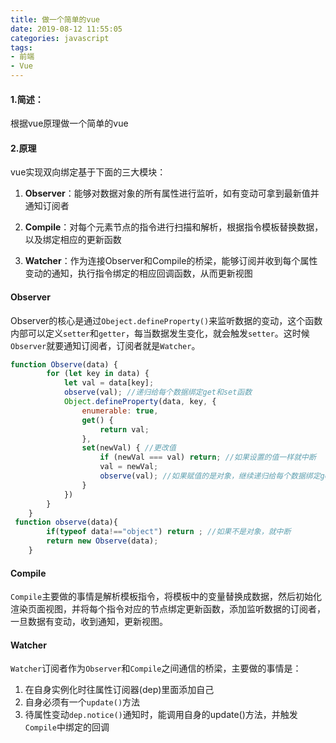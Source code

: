 ```yaml
---
title: 做一个简单的vue
date: 2019-08-12 11:55:05
categories: javascript
tags:
- 前端
- Vue
---
```


#### 1.简述：

根据vue原理做一个简单的vue

#### 2.原理

vue实现双向绑定基于下面的三大模块：

1. **Observer**：能够对数据对象的所有属性进行监听，如有变动可拿到最新值并通知订阅者

2. **Compile**：对每个元素节点的指令进行扫描和解析，根据指令模板替换数据，以及绑定相应的更新函数

3. **Watcher**：作为连接Observer和Compile的桥梁，能够订阅并收到每个属性变动的通知，执行指令绑定的相应回调函数，从而更新视图

#### Observer

Observer的核心是通过`Obeject.defineProperty()`来监听数据的变动，这个函数内部可以定义`setter`和`getter`，每当数据发生变化，就会触发`setter`。这时候`Observer`就要通知订阅者，订阅者就是`Watcher`。

```javascript
function Observe(data) {
        for (let key in data) {
            let val = data[key];
            observe(val); //递归给每个数据绑定get和set函数
            Object.defineProperty(data, key, {
                enumerable: true,
                get() {
                    return val;
                },
                set(newVal) { //更改值
                    if (newVal === val) return; //如果设置的值一样就中断
                    val = newVal;
                    observe(val); //如果赋值的是对象，继续递归给每个数据绑定get和set函数
                }
            })
        }
    }
 function observe(data){
        if(typeof data!=="object") return ; //如果不是对象，就中断
        return new Observe(data);
    }
```



#### Compile

`Compile`主要做的事情是解析模板指令，将模板中的变量替换成数据，然后初始化渲染页面视图，并将每个指令对应的节点绑定更新函数，添加监听数据的订阅者，一旦数据有变动，收到通知，更新视图。

#### Watcher

`Watcher`订阅者作为`Observer`和`Compile`之间通信的桥梁，主要做的事情是：

1. 在自身实例化时往属性订阅器(dep)里面添加自己
2. 自身必须有一个`update()`方法
3. 待属性变动`dep.notice()`通知时，能调用自身的update()方法，并触发`Compile`中绑定的回调